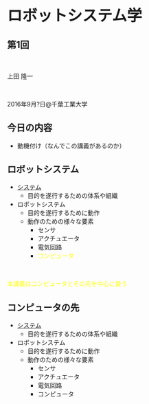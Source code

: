 <h1 style="font-size: 250%;">ロボットシステム学</h1>
<h2>第1回</h2>
&nbsp;

上田 隆一

&nbsp;

2016年9月?日\@千葉工業大学

<!--nextpage-->
<h2>今日の内容</h2>
<ul>
 	<li>動機付け（なんでこの講義があるのか）</li>
</ul>
<!--nextpage-->
<h2>ロボットシステム</h2>
<ul>
 	<li><a href="http://yougo.ascii.jp/caltar/%E3%82%B7%E3%82%B9%E3%83%86%E3%83%A0" target="_blank">システム</a>
<ul>
 	<li>目的を遂行するための体系や組織</li>
</ul>
</li>
 	<li>ロボットシステム
<ul>
 	<li>目的を遂行するために動作</li>
 	<li>動作のための様々な要素
<ul>
 	<li>センサ</li>
 	<li>アクチュエータ</li>
 	<li>電気回路</li>
 	<li><span style="color: #ffff00;">コンピュータ</span></li>
</ul>
</li>
</ul>
</li>
</ul>
&nbsp;

<span style="color: #ffff00;">本講義はコンピュータとその先を中心に扱う</span>

<!--nextpage-->
<h2>コンピュータの先</h2>
<ul>
 	<li><a href="http://yougo.ascii.jp/caltar/%E3%82%B7%E3%82%B9%E3%83%86%E3%83%A0" target="_blank">システム</a>
<ul>
 	<li>目的を遂行するための体系や組織</li>
</ul>
</li>
 	<li>ロボットシステム
<ul>
 	<li>目的を遂行するために動作</li>
 	<li>動作のための様々な要素
<ul>
 	<li>センサ</li>
 	<li>アクチュエータ</li>
 	<li>電気回路</li>
 	<li>コンピュータ</li>
</ul>
</li>
</ul>
</li>
</ul>
